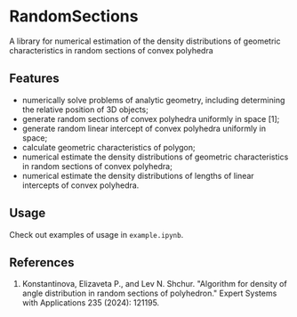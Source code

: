 # RandomSections
A library for numerical estimation of the density distributions of geometric characteristics in random sections of convex polyhedra

## Features
- numerically solve problems of analytic geometry, including determining the relative position of 3D objects;
- generate random sections of convex polyhedra uniformly in space [1];
- generate random linear intercept of convex polyhedra uniformly in space;
- calculate geometric characteristics of polygon;
- numerical estimate the density distributions of geometric characteristics in random sections of convex polyhedra;
- numerical estimate the density distributions of lengths of linear intercepts of convex polyhedra.

## Usage
Check out examples of usage in `example.ipynb`.

## References
1. Konstantinova, Elizaveta P., and Lev N. Shchur. "Algorithm for density of angle distribution in random sections of polyhedron." Expert Systems with Applications 235 (2024): 121195.
